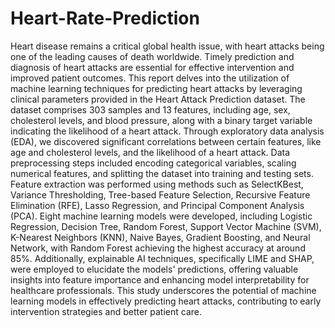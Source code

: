 # Heart-Rate-Prediction

Heart disease remains a critical global health issue, with heart attacks being one of the leading causes of death worldwide. Timely prediction and diagnosis of heart attacks are essential for effective intervention and improved patient outcomes. This report delves into the utilization of machine learning techniques for predicting heart attacks by leveraging clinical parameters provided in the Heart Attack Prediction dataset. The dataset comprises 303 samples and 13 features, including age, sex, cholesterol levels, and blood pressure, along with a binary target variable indicating the likelihood of a heart attack. Through exploratory data analysis (EDA), we discovered significant correlations between certain features, like age and cholesterol levels, and the likelihood of a heart attack. Data preprocessing steps included encoding categorical variables, scaling numerical features, and splitting the dataset into training and testing sets. Feature extraction was performed using methods such as SelectKBest, Variance Thresholding, Tree-based Feature Selection, Recursive Feature Elimination (RFE), Lasso Regression, and Principal Component Analysis (PCA). Eight machine learning models were developed, including Logistic Regression, Decision Tree, Random Forest, Support Vector Machine (SVM), K-Nearest Neighbors (KNN), Naive Bayes, Gradient Boosting, and Neural Network, with Random Forest achieving the highest accuracy at around 85%. Additionally, explainable AI techniques, specifically LIME and SHAP, were employed to elucidate the models' predictions, offering valuable insights into feature importance and enhancing model interpretability for healthcare professionals. This study underscores the potential of machine learning models in effectively predicting heart attacks, contributing to early intervention strategies and better patient care.
